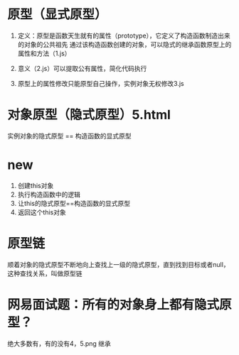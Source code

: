 # 原型（显式原型）
  1. 定义：原型是函数天生就有的属性（prototype），它定义了构造函数制造出来的对象的公共祖先
      通过该构造函数创建的对象，可以隐式的继承函数原型上的属性和方法（1.js）

  2. 意义（2.js）可以提取公有属性，简化代码执行
  3. 原型上的属性修改只能原型自己操作，实例对象无权修改3.js


# 对象原型（隐式原型）5.html
  实例对象的隐式原型 == 构造函数的显式原型





# new
  1. 创建this对象
  2. 执行构造函数中的逻辑
  3. 让this的隐式原型==构造函数的显式原型
  4. 返回这个this对象

# 原型链
 顺着对象的隐式原型不断地向上查找上一级的隐式原型，直到找到目标或者null，这种查找关系，叫做原型链 



# 网易面试题：所有的对象身上都有隐式原型？
绝大多数有，有的没有4，5.png   继承


